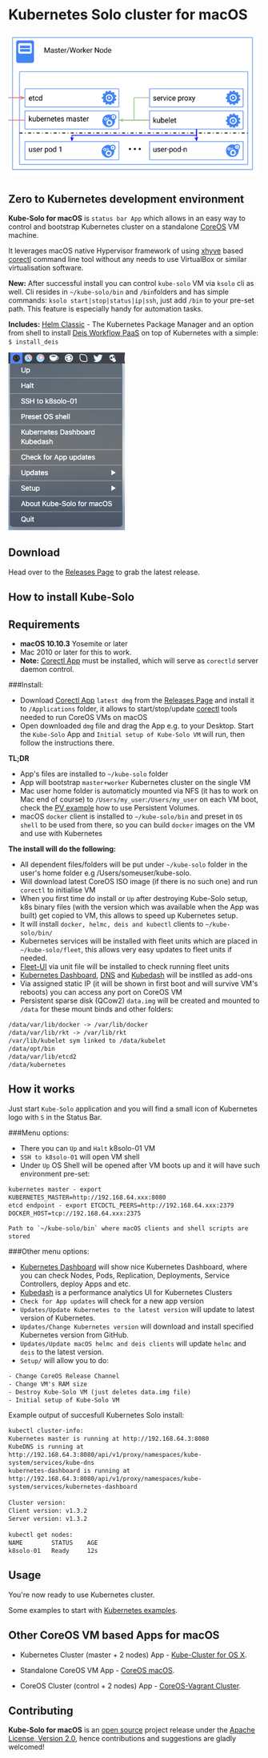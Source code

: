 Kubernetes Solo cluster for macOS
============================

![k8s-solo](k8s-singlenode.png)

Zero to Kubernetes development environment
---------------

**Kube-Solo for macOS** is `status bar App` which allows in an easy way to control and bootstrap Kubernetes cluster on a standalone [CoreOS](https://coreos.com) VM machine.

It leverages macOS native Hypervisor framework of using [xhyve](https://github.com/xhyve-xyz/xhyve) based [corectl](https://github.com/TheNewNormal/corectl) command line tool without any needs to use VirtualBox or similar virtualisation software.

**New:** After successful install you can control `kube-solo` VM via `ksolo` cli as well. Cli resides in `~/kube-solo/bin` and `/bin`folders and has simple commands: `ksolo start|stop|status|ip|ssh`, just add `/bin` to your pre-set path. This feature is especially handy for automation tasks.

**Includes:** [Helm Classic](https://helm.sh) - The Kubernetes Package Manager and an option from shell to install [Deis Workflow PaaS](https://deis.com) on top of Kubernetes with a simple: `$ install_deis`


![Kube-Solo](kube-solo-osx.png "Kubernetes-Solo")

Download
--------
Head over to the [Releases Page](https://github.com/TheNewNormal/kube-solo-osx/releases) to grab the latest release.


How to install Kube-Solo
----------

**Requirements**
 -----------
  - **macOS 10.10.3** Yosemite or later 
  - Mac 2010 or later for this to work.
  - **Note:** [Corectl App](https://github.com/TheNewNormal/corectl.app) must be installed, which will serve as `corectld` server daemon control.


###Install:

- Download [Corectl App](https://github.com/TheNewNormal/corectl.app) `latest dmg` from the [Releases Page](https://github.com/TheNewNormal/corectl.app/releases) and install it to `/Applications` folder, it allows to start/stop/update [corectl](https://github.com/TheNewNormal/corectl) tools needed to run CoreOS VMs on macOS
- Open downloaded `dmg` file and drag the App e.g. to your Desktop. Start the `Kube-Solo` App and `Initial setup of Kube-Solo VM` will run, then follow the instructions there.

**TL;DR**

- App's files are installed to `~/kube-solo` folder
- App will bootstrap `master+worker` Kubernetes cluster on the single VM
- Mac user home folder is automaticly mounted via NFS (it has to work on Mac end of course) to `/Users/my_user`:`/Users/my_user` on each VM boot, check the [PV example](https://github.com/TheNewNormal/kube-solo-osx/blob/master/examples/pv/nfs-pv-mount-on-pod.md) how to use Persistent Volumes.
- macOS `docker` client is installed to `~/kube-solo/bin` and preset in `OS shell` to be used from there, so you can build `docker` images on the VM and use with Kubernetes

**The install will do the following:**

* All dependent files/folders will be put under `~/kube-solo` folder in the user's home folder e.g /Users/someuser/kube-solo. 
* Will download latest CoreOS ISO image (if there is no such one) and run `corectl` to initialise VM 
* When you first time do install or `Up` after destroying Kube-Solo setup, k8s binary files (with the version which was available when the App was built) get copied to VM, this allows to speed up Kubernetes setup.
* It will install `docker, helmc, deis and kubectl` clients to `~/kube-solo/bin/`
* Kubernetes services will be installed with fleet units which are placed in `~/kube-solo/fleet`, this allows very easy updates to fleet units if needed.
* [Fleet-UI](http://fleetui.com) via unit file will be installed to check running fleet units
* [Kubernetes Dashboard](http://kubernetes.io/docs/user-guide/ui/), [DNS](https://github.com/kubernetes/kubernetes/tree/master/cluster/addons/dns) and [Kubedash](https://github.com/kubernetes/kubedash) will be instlled as add-ons
* Via assigned static IP (it will be shown in first boot and will survive VM's reboots) you can access any port on CoreOS VM
* Persistent sparse disk (QCow2) `data.img` will be created and mounted to `/data` for these mount binds and other folders:

```
/data/var/lib/docker -> /var/lib/docker
/data/var/lib/rkt -> /var/lib/rkt
/var/lib/kubelet sym linked to /data/kubelet
/data/opt/bin
/data/var/lib/etcd2
/data/kubernetes
```

How it works
------------

Just start `Kube-Solo` application and you will find a small icon of Kubernetes logo with `S` in the Status Bar.

###Menu options:
* There you can `Up` and `Halt` k8solo-01 VM
* `SSH to k8solo-01` will open VM shell
* Under `Up` OS Shell will be opened after VM boots up and it will have such environment pre-set:

```
kubernetes master - export KUBERNETES_MASTER=http://192.168.64.xxx:8080
etcd endpoint - export ETCDCTL_PEERS=http://192.168.64.xxx:2379
DOCKER_HOST=tcp://192.168.64.xxx:2375
```

```
Path to `~/kube-solo/bin` where macOS clients and shell scripts are stored
```

###Other menu options:
* [Kubernetes Dashboard](http://kubernetes.io/docs/user-guide/ui/) will show nice Kubernetes Dashboard, where you can check Nodes, Pods, Replication, Deployments, Service Controllers, deploy Apps and etc.
* [Kubedash](https://github.com/kubernetes/kubedash) is a performance analytics UI for Kubernetes Clusters
* `Check for App updates` will check for a new app version
* `Updates/Update Kubernetes to the latest version` will update to latest version of Kubernetes.
* `Updates/Change Kubernetes version` will download and install specified Kubernetes version from GitHub.
* `Updates/Update macOS helmc and deis clients` will update `helmc` and `deis` to the latest version.
* `Setup/` will allow you to do:

```
- Change CoreOS Release Channel
- Change VM's RAM size
- Destroy Kube-Solo VM (just deletes data.img file)
- Initial setup of Kube-Solo VM
```

Example output of succesfull Kubernetes Solo install:

````
kubectl cluster-info:
Kubernetes master is running at http://192.168.64.3:8080
KubeDNS is running at http://192.168.64.3:8080/api/v1/proxy/namespaces/kube-system/services/kube-dns
kubernetes-dashboard is running at http://192.168.64.3:8080/api/v1/proxy/namespaces/kube-system/services/kubernetes-dashboard

Cluster version:
Client version: v1.3.2
Server version: v1.3.2

kubectl get nodes:
NAME        STATUS    AGE
k8solo-01   Ready     12s

````



Usage
------------

You're now ready to use Kubernetes cluster.

Some examples to start with [Kubernetes examples](http://kubernetes.io/docs/samples/).

Other CoreOS VM based Apps for macOS
-----------
* Kubernetes Cluster (master + 2 nodes) App - [Kube-Cluster for OS X](https://github.com/TheNewNormal/kube-cluster-osx).

* Standalone CoreOS VM App - [CoreOS macOS](https://github.com/TheNewNormal/coreos-osx).

* CoreOS Cluster (control + 2 nodes) App - [CoreOS-Vagrant Cluster](https://github.com/rimusz/coreos-osx-cluster).

## Contributing

**Kube-Solo for macOS** is an [open source](http://opensource.org/osd) project release under
the [Apache License, Version 2.0](http://opensource.org/licenses/Apache-2.0),
hence contributions and suggestions are gladly welcomed! 
